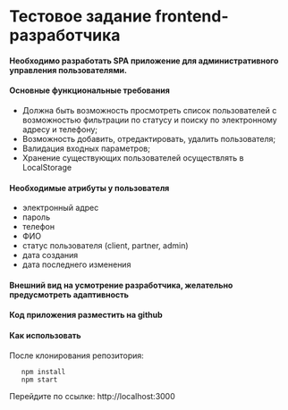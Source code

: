 # Тестовое задание frontend-разработчика
 
#### Необходимо разработать SPA приложение для административного управления пользователями.
 
#### Основные функциональные требования
* 	Должна быть возможность просмотреть список пользователей с возможностью фильтрации по статусу и поиску по электронному адресу и телефону;
* 	Возможность добавить, отредактировать, удалить пользователя;
*  	Валидация входных параметров;
*  	Хранение существующих пользователей осуществлять в LocalStorage
 
#### Необходимые атрибуты у пользователя
*  	электронный адрес
*  	пароль
*  	телефон
*  	ФИО
*  	статус пользователя (client, partner, admin)
*  	дата создания
*  	дата последнего изменения
 
#### Внешний вид на усмотрение разработчика, желательно предусмотреть адаптивность
#### Код приложения разместить на github

#### Как использовать
  После клонирования репозитория:
  ```
     npm install
     npm start
  ```
  Перейдите по ссылке: http://localhost:3000
